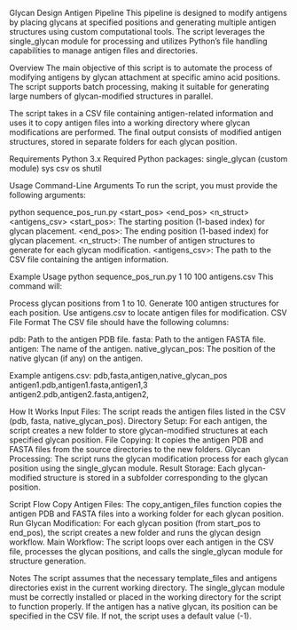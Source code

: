 Glycan Design Antigen Pipeline
This pipeline is designed to modify antigens by placing glycans at specified positions and generating multiple antigen structures using custom computational tools. The script leverages the single_glycan module for processing and utilizes Python’s file handling capabilities to manage antigen files and directories.

Overview
The main objective of this script is to automate the process of modifying antigens by glycan attachment at specific amino acid positions. The script supports batch processing, making it suitable for generating large numbers of glycan-modified structures in parallel.

The script takes in a CSV file containing antigen-related information and uses it to copy antigen files into a working directory where glycan modifications are performed. The final output consists of modified antigen structures, stored in separate folders for each glycan position.

Requirements
Python 3.x
Required Python packages:
single_glycan (custom module)
sys
csv
os
shutil

Usage
Command-Line Arguments
To run the script, you must provide the following arguments:

python sequence_pos_run.py <start_pos> <end_pos> <n_struct> <antigens_csv>
<start_pos>: The starting position (1-based index) for glycan placement.
<end_pos>: The ending position (1-based index) for glycan placement.
<n_struct>: The number of antigen structures to generate for each glycan modification.
<antigens_csv>: The path to the CSV file containing the antigen information.

Example Usage
python sequence_pos_run.py 1 10 100 antigens.csv
This command will:

Process glycan positions from 1 to 10.
Generate 100 antigen structures for each position.
Use antigens.csv to locate antigen files for modification.
CSV File Format
The CSV file should have the following columns:

pdb: Path to the antigen PDB file.
fasta: Path to the antigen FASTA file.
antigen: The name of the antigen.
native_glycan_pos: The position of the native glycan (if any) on the antigen.

Example antigens.csv:
pdb,fasta,antigen,native_glycan_pos
antigen1.pdb,antigen1.fasta,antigen1,3
antigen2.pdb,antigen2.fasta,antigen2,

How It Works
Input Files: The script reads the antigen files listed in the CSV (pdb, fasta, native_glycan_pos).
Directory Setup: For each antigen, the script creates a new folder to store glycan-modified structures at each specified glycan position.
File Copying: It copies the antigen PDB and FASTA files from the source directories to the new folders.
Glycan Processing: The script runs the glycan modification process for each glycan position using the single_glycan module.
Result Storage: Each glycan-modified structure is stored in a subfolder corresponding to the glycan position.

Script Flow
Copy Antigen Files: The copy_antigen_files function copies the antigen PDB and FASTA files into a working folder for each glycan position.
Run Glycan Modification: For each glycan position (from start_pos to end_pos), the script creates a new folder and runs the glycan design workflow.
Main Workflow: The script loops over each antigen in the CSV file, processes the glycan positions, and calls the single_glycan module for structure generation.

Notes
The script assumes that the necessary template_files and antigens directories exist in the current working directory.
The single_glycan module must be correctly installed or placed in the working directory for the script to function properly.
If the antigen has a native glycan, its position can be specified in the CSV file. If not, the script uses a default value (-1).

